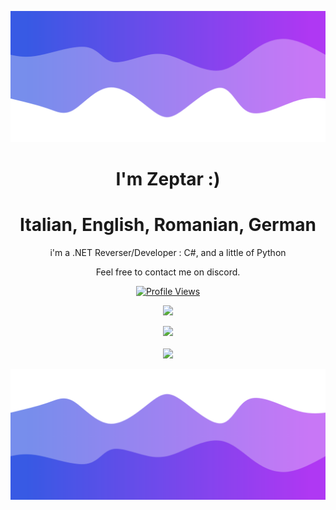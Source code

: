 ![Header](./header.png)

<h1 align="center">I'm Zeptar :)</h1>
<h1 align="center">Italian, English, Romanian, German</h1>
<p align="center">i'm a .NET Reverser/Developer : C#, and a little of Python</p>
<p align="center">Feel free to contact me on discord.</p>
<a href="https://github.com/ZeptarTeam">
  <p align="center">
    <img src="https://komarev.com/ghpvc/?username=ZeptarTeam" alt="Profile Views">
  </p>
</a>

<p align="center">
  <img src="https://github-readme-stats.vercel.app/api/?username=ZeptarTeam&title_color=4F8CC9&text_color=9f9f9f&show_icons=true&bg_color=00000000&hide_border=true&icon_color=4F8CC9&hide_title=true&count_private=true" />
</p>

<p align="center">
  <img src="https://discord.c99.nl/widget/theme-4/866700997170692167.png" />
  <br />
  <br />
  <img src="https://github-profile-trophy.vercel.app/?username=ZeptarTeam&theme=nord&margin-w=15&margin-h=1&column=6" />
</p>

![Footer](./footer.png)
